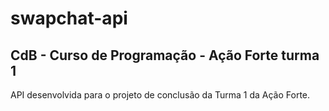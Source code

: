 # swapchat-api

## CdB - Curso de Programação - Ação Forte turma 1
API desenvolvida para o projeto de conclusão da Turma 1 da Ação Forte. 
